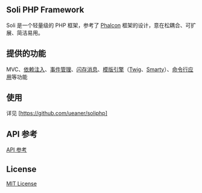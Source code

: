 Soli PHP Framework
--------------------

Soli 是一个轻量级的 PHP 框架，参考了 [Phalcon]
框架的设计，意在松耦合、可扩展、简洁易用。

## 提供的功能

MVC、[依赖注入]、[事件管理]、[闪存消息]、[模版引擎]（[Twig]、[Smarty]）、[命令行应用]等功能

## 使用

详见 [https://github.com/ueaner/soliphp]

## API 参考

[API 参考]

## License

[MIT License]

[Phalcon]: https://phalconphp.com/
[Twig]: http://twig.sensiolabs.org/
[Smarty]: http://www.smarty.net/
[依赖注入]: http://soli-api.aboutc.net/Soli/Di.html
[事件管理]: http://soli-api.aboutc.net/Soli/Events.html
[闪存消息]: http://soli-api.aboutc.net/Soli/Session/Flash.html
[模版引擎]: http://soli-api.aboutc.net/Soli/View/Engine.html
[命令行应用]: http://soli-api.aboutc.net/Soli/Console.html
[https://github.com/ueaner/soliphp]: https://github.com/ueaner/soliphp
[API 参考]: http://soli-api.aboutc.net/
[MIT License]: LICENSE
